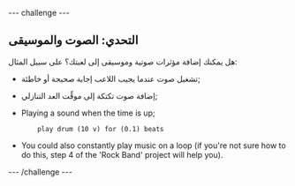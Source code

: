 \--- challenge \---

## التحدي: الصوت والموسيقى

هل يمكنك إضافة مؤثرات صوتية وموسيقى إلى لعبتك؟ على سبيل المثال:

+ تشغيل صوت عندما يجيب اللاعب إجابة صحيحة أو خاطئة;
+ إضافة صوت تكتكة إلى موقِّت العد التنازلي;
+ Playing a sound when the time is up;
    
    ```blocks
        play drum (10 v) for (0.1) beats
    ```

+ You could also constantly play music on a loop (if you're not sure how to do this, step 4 of the 'Rock Band' project will help you).

\--- /challenge \---